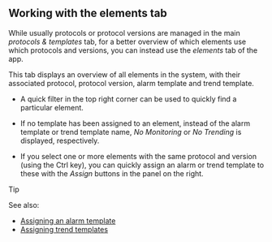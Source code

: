 ## Working with the elements tab

While usually protocols or protocol versions are managed in the main *protocols & templates* tab, for a better overview of which elements use which protocols and versions, you can instead use the *elements* tab of the app.

This tab displays an overview of all elements in the system, with their associated protocol, protocol version, alarm template and trend template.

- A quick filter in the top right corner can be used to quickly find a particular element.

- If no template has been assigned to an element, instead of the alarm template or trend template name, *No Monitoring* or *No Trending* is displayed, respectively.

- If you select one or more elements with the same protocol and version (using the Ctrl key), you can quickly assign an alarm or trend template to these with the *Assign* buttons in the panel on the right.

> [!TIP]
> See also:
> -  [Assigning an alarm template](Managing_alarm_templates.md#assigning-an-alarm-template)
> -  [Assigning trend templates](Assigning_trend_templates.md)
>
